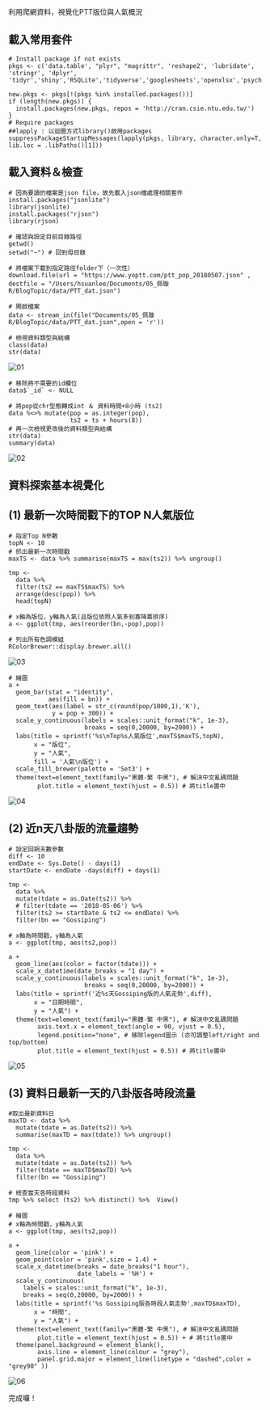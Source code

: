 
利用爬網資料，視覺化PTT版位與人氣概況

## 載入常用套件
    # Install package if not exists 
    pkgs <- c('data.table', "plyr", "magrittr", 'reshape2', 'lubridate', 'stringr', 'dplyr', 'tidyr','shiny','RSQLite','tidyverse','googlesheets','openxlsx','psych','lubridate','ggplot2')

    new.pkgs <- pkgs[!(pkgs %in% installed.packages())]
    if (length(new.pkgs)) {
      install.packages(new.pkgs, repos = 'http://cran.csie.ntu.edu.tw/')
    }
    # Require packages
    ##lapply : 以迴圈方式library()啟用packages
    suppressPackageStartupMessages(lapply(pkgs, library, character.only=T, lib.loc = .libPaths()[1]))

## 載入資料＆檢查
    # 因為要讀的檔案是json file，故先載入json檔處理相關套件
    install.packages("jsonlite")
    library(jsonlite)
    install.packages("rjson")
    library(rjson)

    # 確認與設定目前目錄路徑
    getwd()
    setwd("~") # 回到母目錄

    # 將檔案下載到指定路徑folder下（一次性）
    download.file(url = "https://www.yoptt.com/ptt_pop_20180507.json" , destfile = "/Users/hsuanlee/Documents/05_佩璇R/BlogTopic/data/PTT_dat.json")

    # 開啟檔案
    data <- stream_in(file("Documents/05_佩璇R/BlogTopic/data/PTT_dat.json",open = 'r'))

    # 檢視資料類型與結構
    class(data)
    str(data)

![01](img/programming/article03_01.jpg)  

    # 移除將不需要的id欄位
    data$`_id` <- NULL

    # 將pop從chr型態轉成int ＆ 資料時間+8小時 (ts2)
    data %<>% mutate(pop = as.integer(pop),
                     ts2 = ts + hours(8))
    # 再一次檢視更改後的資料類型與結構
    str(data)
    summary(data)

![02](img/programming/article03_02.jpg) 

## 資料探索基本視覺化

## (1) 最新一次時間戳下的TOP N人氣版位
    # 指定Top N參數
    topN <- 10
    # 抓出最新一次時間戳
    maxTS <- data %>% summarise(maxTS = max(ts2)) %>% ungroup() 

    tmp <- 
      data %>% 
      filter(ts2 == maxTS$maxTS) %>%
      arrange(desc(pop)) %>% 
      head(topN)

    # x軸為版位，y軸為人氣(且版位依照人氣多到寡降冪排序)
    a <- ggplot(tmp, aes(reorder(bn,-pop),pop))

    # 列出所有色調模組
    RColorBrewer::display.brewer.all()
![03](img/programming/article03_03.jpeg) 

    # 繪圖
    a +
      geom_bar(stat = "identity",
               aes(fill = bn)) +  
      geom_text(aes(label = str_c(round(pop/1000,1),'K'),
                y = pop + 300)) + 
      scale_y_continuous(labels = scales::unit_format("k", 1e-3),
                         breaks = seq(0,20000, by=2000)) +
      labs(title = sprintf('%s\nTop%s人氣版位',maxTS$maxTS,topN),
           x = "版位", 
           y = "人氣", 
           fill = '人氣\n版位') + 
      scale_fill_brewer(palette = 'Set3') + 
      theme(text=element_text(family="黑體-繁 中黑"), # 解決中文亂碼問題
            plot.title = element_text(hjust = 0.5)) # 將title置中
![04](img/programming/article03_04.jpeg) 




## (2) 近n天八卦版的流量趨勢
    # 設定回朔天數參數
    diff <- 10
    endDate <- Sys.Date() - days(1)
    startDate <- endDate -days(diff) + days(1)

    tmp <-
      data %>% 
      mutate(tdate = as.Date(ts2)) %>% 
      # filter(tdate == '2018-05-06') %>%
      filter(ts2 >= startDate & ts2 <= endDate) %>%
      filter(bn == "Gossiping")

    # x軸為時間戳，y軸為人氣
    a <- ggplot(tmp, aes(ts2,pop))

    a +
      geom_line(aes(color = factor(tdate))) +
      scale_x_datetime(date_breaks = "1 day") + 
      scale_y_continuous(labels = scales::unit_format("k", 1e-3),
                         breaks = seq(0,20000, by=2000)) + 
      labs(title = sprintf('近%s天Gossiping版的人氣走勢',diff),
           x = "日期時間", 
           y = "人氣") + 
      theme(text=element_text(family="黑體-繁 中黑"), # 解決中文亂碼問題
            axis.text.x = element_text(angle = 90, vjust = 0.5),
            legend.position="none", # 移除legend圖示 (亦可調整left/right and top/bottom)
            plot.title = element_text(hjust = 0.5)) # 將title置中
![05](img/programming/article03_05.jpeg)     
    
      
## (3) 資料日最新一天的八卦版各時段流量
    #取出最新資料日
    maxTD <- data %>%
      mutate(tdate = as.Date(ts2)) %>% 
      summarise(maxTD = max(tdate)) %>% ungroup() 

    tmp <-
      data %>% 
      mutate(tdate = as.Date(ts2)) %>% 
      filter(tdate == maxTD$maxTD) %>%
      filter(bn == "Gossiping")
    
    # 檢查當天各時段資料      
    tmp %>% select (ts2) %>% distinct() %>%  View()

    # 繪圖
    # x軸為時間戳，y軸為人氣
    a <- ggplot(tmp, aes(ts2,pop))

    a +
      geom_line(color = 'pink') +
      geom_point(color = 'pink',size = 1.4) +
      scale_x_datetime(breaks = date_breaks("1 hour"),
                       date_labels = '%H') + 
      scale_y_continuous(
        labels = scales::unit_format("k", 1e-3),
        breaks = seq(0,20000, by=2000)) + 
      labs(title = sprintf('%s Gossiping版各時段人氣走勢',maxTD$maxTD),
           x = "時間", 
           y = "人氣") + 
      theme(text=element_text(family="黑體-繁 中黑"), # 解決中文亂碼問題
            plot.title = element_text(hjust = 0.5)) + # 將title置中
      theme(panel.background = element_blank(),
            axis.line = element_line(colour = "grey"),
            panel.grid.major = element_line(linetype = "dashed",color = "grey90" ))
![06](img/programming/article03_06.jpeg) 

完成囉！

